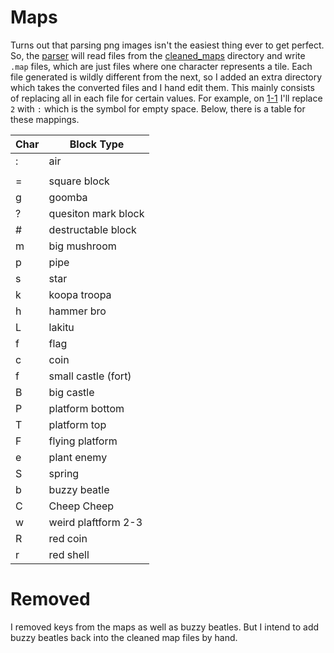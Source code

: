 # Maps

Turns out that parsing png images isn't the easiest thing ever to get perfect. So, the [parser](../map_generator/generate_map_from_png) will read files from the [cleaned_maps](./cleaned_maps) directory and write `.map` files, which are just files where one character represents a tile. Each file generated is wildly different from the next, so I added an extra directory which takes the converted files and I hand edit them. This mainly consists of replacing all in each file for certain values. For example, on [1-1](./map/1-1.map) I'll replace `2` with `:` which is the symbol for empty space. Below, there is a table for these mappings.

| Char | Block Type          |
|------|---------------------|
| :    | air                 |
| |    | ground              |
| =    | square block        |
| g    | goomba              |
| ?    | quesiton mark block |
| #    | destructable block  |
| m    | big mushroom        | 
| p    | pipe                |
| s    | star                |
| k    | koopa troopa        |
| h    | hammer bro          |
| L    | lakitu              |
| f    | flag                |
| c    | coin                |
| f    | small castle (fort) |
| B    | big castle          |
| P    | platform bottom     |
| T    | platform top        |
| F    | flying platform     |
| e    | plant enemy         |
| S    | spring              |
| b    | buzzy beatle        |
| C    | Cheep Cheep         |
| w    | weird plaftform 2-3 |
| R    | red coin            |
| r    | red shell           |


# Removed

I removed keys from the maps as well as buzzy beatles. But I intend to add buzzy beatles back into the cleaned map files by hand.